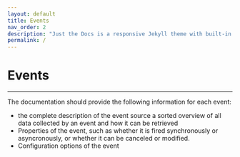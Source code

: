 ```yaml
---
layout: default
title: Events
nav_order: 2
description: "Just the Docs is a responsive Jekyll theme with built-in search that is easily customizable and hosted on GitHub Pages."
permalink: /
---
```


# Events

---

The documentation should provide the following information for each event:

- the complete description of the event source
a sorted overview of all data collected by an event and how it can be retrieved
- Properties of the event, such as whether it is fired synchronously or asyncronously, or whether it can be canceled or modified.
- Configuration options of the event
